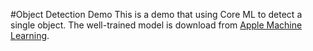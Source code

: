 #Object Detection Demo
This is a demo that using Core ML to detect a single object. The well-trained model is download from [Apple Machine Learning](https://developer.apple.com/machine-learning/).
